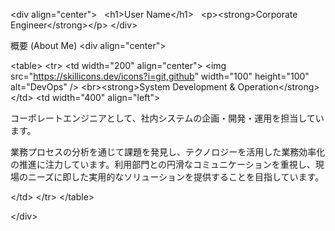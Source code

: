 &lt;div align="center">
  &lt;h1>User Name&lt;/h1>
  &lt;p>&lt;strong>Corporate Engineer&lt;/strong>&lt;/p>
&lt;/div>

概要 (About Me)
&lt;div align="center">

&lt;table>
&lt;tr>
&lt;td width="200" align="center">
&lt;img src="https://skillicons.dev/icons?i=git,github" width="100" height="100" alt="DevOps" />
&lt;br>&lt;strong>System Development & Operation&lt;/strong>
&lt;/td>
&lt;td width="400" align="left">

コーポレートエンジニアとして、社内システムの企画・開発・運用を担当しています。

業務プロセスの分析を通じて課題を発見し、テクノロジーを活用した業務効率化の推進に注力しています。利用部門との円滑なコミュニケーションを重視し、現場のニーズに即した実用的なソリューションを提供することを目指しています。

&lt;/td>
&lt;/tr>
&lt;/table>

&lt;/div>
